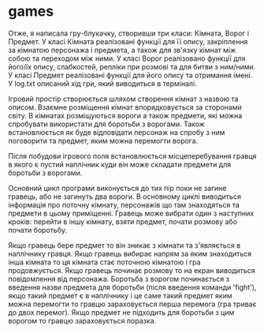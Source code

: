 # games

Отже, я написала гру-блукачку, створивши три класи: Кімната, Ворог і Предмет. У класі Кімната реалізовані функції для її опису, закріплення за кімнатою персонажа і предмета, а також для зв'язку кімнат між собою та переходом між ними. У класі Ворог реалізовано функції для його/їх опису, слабкостей, репліки при розмові та для битви з ним/ними. У класі Предмет реалізовані функції для його опису та отримання імені. У log.txt описаний хід гри, який виводиться в терміналі.

Ігровий простір створюється шляхом створення кімнат з назвою та описом. Взаємне розміщення кімнат впорядковується за сторонами світу. В кімнатах розміщуються вороги а також предмети, які можна спробувати використати для боротьби з ворогами. Також встановлюється як буде відповідати персонаж на спробу з ним поговорити та предмет, яким можна перемогти ворога.

Після побудови ігрового поля встановлюється місцеперебування гравця в якого є пустий наплічник куди він може складати предмети для боротьби з ворогами.

Основний цикл програми виконується до тих пір поки не загине гравець, або не загинуть два вороги. В основному циклі виводиться інформація про поточну кімнату, персонажів що там знаходяться та предмети в цьому приміщенні. Гравець може вибрати один з наступних кроків: перейти в іншу кімнату, взяти предмет, почати розмову або почати боротьбу.

Якщо гравець бере предмет то він зникає з кімнати та з'являється в наплічнику гравця. Якщо гравець вибирає напрям за яким знаходиться інша кімната то ця кімната стає поточною кімнатою і гра продовжується. Якщо гравець починає розмову то на екран виводиться повідомлення від персонажа. Боротьба з ворогом починається з введення назви предмета для боротьби (після введення команди 'fight'), якщо такий предмет є в наплічнику і це саме такий предмет яким можна перемогти то гравцю зараховується перша перемога (гра триває до двох перемог). Якщо предмет не підходить для боротьби з цим ворогом то гравцю зараховується поразка.
